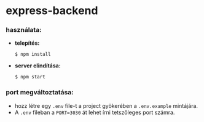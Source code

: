 # express-backend


### használata:

- **telepítés:**
    ```shell
    $ npm install
    ```
- **server elindítása:**
    ```shell
    $ npm start
    ```
### port megváltoztatása:

- hozz létre egy `.env` file-t a project gyökerében a `.env.example` mintájára.
- A `.env` fileban  a `PORT=3030` át lehet írni tetszőleges port számra.

